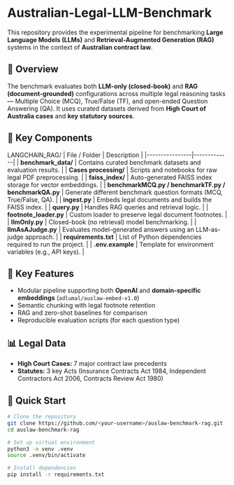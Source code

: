 # Australian-Legal-LLM-Benchmark
This repository provides the experimental pipeline for benchmarking **Large Language Models (LLMs)** and **Retrieval-Augmented Generation (RAG)** systems in the context of **Australian contract law**.

## 📘 Overview
The benchmark evaluates both **LLM-only (closed-book)** and **RAG (document-grounded)** configurations across multiple legal reasoning tasks — Multiple Choice (MCQ), True/False (TF), and open-ended Question Answering (QA). It uses curated datasets derived from **High Court of Australia cases** and **key statutory sources**.

## 🧩 Key Components
LANGCHAIN_RAG/
| File / Folder | Description |
|----------------|-------------|
| **benchmark_data/** | Contains curated benchmark datasets and evaluation results. |
| **Cases processing/** | Scripts and notebooks for raw legal PDF preprocessing. |
| **faiss_index/** | Auto-generated FAISS index storage for vector embeddings. |
| **benchmarkMCQ.py / benchmarkTF.py / benchmarkQA.py** | Generate different benchmark question formats (MCQ, True/False, QA). |
| **ingest.py** | Embeds legal documents and builds the FAISS index. |
| **query.py** | Handles RAG queries and retrieval logic. |
| **footnote_loader.py** | Custom loader to preserve legal document footnotes. |
| **llmOnly.py** | Closed-book (no retrieval) model benchmarking. |
| **llmAsAJudge.py** | Evaluates model-generated answers using an LLM-as-judge approach. |
| **requirements.txt** | List of Python dependencies required to run the project. |
| **.env.example** | Template for environment variables (e.g., API keys). |


## 🧠 Key Features
- Modular pipeline supporting both **OpenAI** and **domain-specific embeddings** (`adlumal/auslaw-embed-v1.0`)
- Semantic chunking with legal footnote retention
- RAG and zero-shot baselines for comparison
- Reproducible evaluation scripts (for each question type)

## 📊 Legal Data
- **High Court Cases:** 7 major contract law precedents
- **Statutes:** 3 key Acts (Insurance Contracts Act 1984, Independent Contractors Act 2006, Contracts Review Act 1980)

## 🚀 Quick Start
```bash
# Clone the repository
git clone https://github.com/<your-username>/auslaw-benchmark-rag.git
cd auslaw-benchmark-rag

# Set up virtual environment
python3 -m venv .venv
source .venv/bin/activate

# Install dependencies
pip install -r requirements.txt
